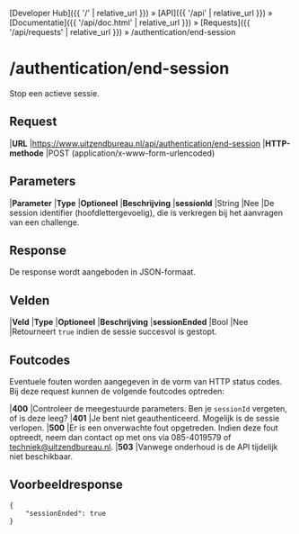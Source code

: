 ---
---

[Developer Hub]({{ '/' | relative_url }}) &raquo; [API]({{ '/api' | relative_url }}) &raquo; [Documentatie]({{ '/api/doc.html' | relative_url }}) &raquo; [Requests]({{ '/api/requests' | relative_url }}) &raquo; /authentication/end-session

# /authentication/end-session

Stop een actieve sessie.

## Request

|**URL**          |https://www.uitzendbureau.nl/api/authentication/end-session
|**HTTP-methode** |POST (application/x-www-form-urlencoded)

## Parameters

|**Parameter** |**Type** |**Optioneel** |**Beschrijving**
|**sessionId** |String   |Nee           |De session identifier (hoofdlettergevoelig), die is verkregen bij het aanvragen van een challenge.

## Response

De response wordt aangeboden in JSON-formaat.

## Velden

|**Veld**         |**Type** |**Optioneel** |**Beschrijving**
|**sessionEnded** |Bool     |Nee           |Retourneert `true` indien de sessie succesvol is gestopt.

## Foutcodes

Eventuele fouten worden aangegeven in de vorm van HTTP status codes. Bij deze request kunnen de volgende foutcodes optreden:

|**400** |Controleer de meegestuurde parameters. Ben je `sessionId` vergeten, of is deze leeg?
|**401** |Je bent niet geauthenticeerd. Mogelijk is de sessie verlopen.
|**500** |Er is een onverwachte fout opgetreden. Indien deze fout optreedt, neem dan contact op met ons via 085-4019579 of [techniek@uitzendbureau.nl](mailto:techniek@uitzendbureau.nl?subject=DeveloperHub%3A%20API%20%2Fauthentication%2Fend-session%3A%20status%20500).
|**503** |Vanwege onderhoud is de API tijdelijk niet beschikbaar.

## Voorbeeldresponse

    {
        "sessionEnded": true
    }
